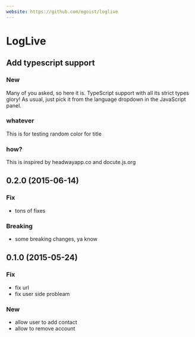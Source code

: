 ```yaml
---
website: https://github.com/egoist/loglive
---
```


# LogLive

## Add typescript support

### New

Many of you asked, so here it is. TypeScript support with all its strict types glory! As usual, just pick it from the language dropdown in the JavaScript panel.

### whatever

This is for testing random color for title


### how?

This is inspired by headwayapp.co and docute.js.org

## 0.2.0 (2015-06-14)

### Fix

- tons of fixes

### Breaking

- some breaking changes, ya know

## 0.1.0 (2015-05-24)

### Fix

- fix url
- fix user side probleam

### New 

- allow user to add contact
- allow to remove account

